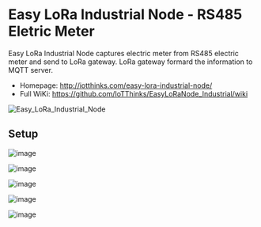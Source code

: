 # Easy LoRa Industrial Node - RS485 Eletric Meter
Easy LoRa Industrial Node captures electric meter from RS485 electric meter and send to LoRa gateway. LoRa gateway formard the information to MQTT server.
* Homepage: http://iotthinks.com/easy-lora-industrial-node/
* Full WiKi: https://github.com/IoTThinks/EasyLoRaNode_Industrial/wiki

![Easy_LoRa_Industrial_Node](https://user-images.githubusercontent.com/29994971/58628489-06e09480-8304-11e9-8c9a-fa5f50ff87cd.JPG)

## Setup
![image](https://user-images.githubusercontent.com/29994971/59153653-8cdda780-8a89-11e9-976c-7c3e97b2e096.png)

![image](https://user-images.githubusercontent.com/29994971/59153654-96ffa600-8a89-11e9-87ed-16b65f355c93.png)

![image](https://user-images.githubusercontent.com/29994971/59153655-9d8e1d80-8a89-11e9-8f16-54df20a09c68.png)

![image](https://user-images.githubusercontent.com/29994971/59153656-a67eef00-8a89-11e9-83a4-7685ca73fb09.png)

![image](https://user-images.githubusercontent.com/29994971/59153657-af6fc080-8a89-11e9-862c-2d864111f55f.png)
